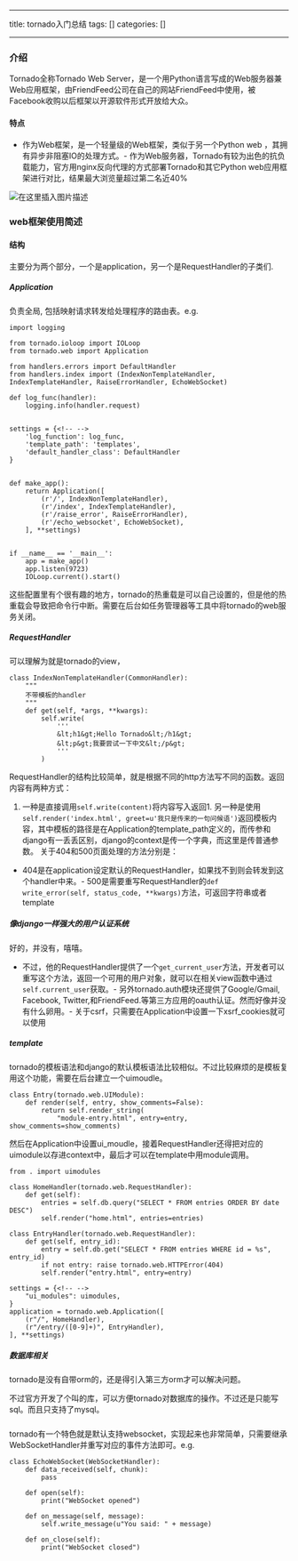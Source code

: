 
--- 
title:  tornado入门总结 
tags: []
categories: [] 

---
### 介绍

Tornado全称Tornado Web Server，是一个用Python语言写成的Web服务器兼Web应用框架，由FriendFeed公司在自己的网站FriendFeed中使用，被Facebook收购以后框架以开源软件形式开放给大众。

#### 特点
- 作为Web框架，是一个轻量级的Web框架，类似于另一个Python web ，其拥有异步非阻塞IO的处理方式。- 作为Web服务器，Tornado有较为出色的抗负载能力，官方用nginx反向代理的方式部署Tornado和其它Python web应用框架进行对比，结果最大浏览量超过第二名近40%
<img src="https://img-blog.csdnimg.cn/20181217100852699.png?x-oss-process=image/watermark,type_ZmFuZ3poZW5naGVpdGk,shadow_10,text_aHR0cHM6Ly9ibG9nLmNzZG4ubmV0L3dpbGw0OTA2,size_16,color_FFFFFF,t_70" alt="在这里插入图片描述">

### web框架使用简述

#### 结构

主要分为两个部分，一个是application，另一个是RequestHandler的子类们.

##### Application

负责全局, 包括映射请求转发给处理程序的路由表。e.g.

```
import logging

from tornado.ioloop import IOLoop
from tornado.web import Application

from handlers.errors import DefaultHandler
from handlers.index import (IndexNonTemplateHandler, IndexTemplateHandler, RaiseErrorHandler, EchoWebSocket)

def log_func(handler):
    logging.info(handler.request)


settings = {<!-- -->
    'log_function': log_func,
    'template_path': 'templates',
    'default_handler_class': DefaultHandler
}


def make_app():
    return Application([
        (r'/', IndexNonTemplateHandler),
        (r'/index', IndexTemplateHandler),
        (r'/raise_error', RaiseErrorHandler),
        (r'/echo_websocket', EchoWebSocket),
    ], **settings)


if __name__ == '__main__':
    app = make_app()
    app.listen(9723)
    IOLoop.current().start()

```

这些配置里有个很有趣的地方，tornado的热重载是可以自己设置的，但是他的热重载会导致把命令行中断。需要在后台如任务管理器等工具中将tornado的web服务关闭。

##### RequestHandler

可以理解为就是tornado的view，

```
class IndexNonTemplateHandler(CommonHandler):
    """
    不带模板的handler
    """
    def get(self, *args, **kwargs):
        self.write(
            '''
            &lt;h1&gt;Hello Tornado&lt;/h1&gt;
            &lt;p&gt;我要尝试一下中文&lt;/p&gt;
            '''
        )

```

RequestHandler的结构比较简单，就是根据不同的http方法写不同的函数。返回内容有两种方式：
1. 一种是直接调用`self.write(content)`将内容写入返回1. 另一种是使用`self.render('index.html', greet=u'我只是传来的一句问候语')`返回模板内容，其中模板的路径是在Application的template_path定义的，而传参和django有一丢丢区别，django的context是传一个字典，而这里是传普通参数。
关于404和500页面处理的方法分别是：
- 404是在application设定默认的RequestHandler，如果找不到则会转发到这个handler中来。- 500是需要重写RequestHandler的`def write_error(self, status_code, **kwargs)`方法，可返回字符串或者template
##### 像django一样强大的用户认证系统

好的，并没有，嘻嘻。
- 不过，他的RequestHandler提供了一个`get_current_user`方法，开发者可以重写这个方法，返回一个可用的用户对象，就可以在相关view函数中通过`self.current_user`获取。- 另外tornado.auth模块还提供了Google/Gmail, Facebook, Twitter,和FriendFeed.等第三方应用的oauth认证。然而好像并没有什么卵用。- 关于csrf，只需要在Application中设置一下xsrf_cookies就可以使用
##### template

tornado的模板语法和django的默认模板语法比较相似。不过比较麻烦的是模板复用这个功能，需要在后台建立一个uimoudle。

```
class Entry(tornado.web.UIModule):
    def render(self, entry, show_comments=False):
        return self.render_string(
            "module-entry.html", entry=entry, show_comments=show_comments)

```

然后在Application中设置ui_moudle，接着RequestHandler还得把对应的uimodule以存进context中，最后才可以在template中用module调用。

```
from . import uimodules

class HomeHandler(tornado.web.RequestHandler):
    def get(self):
        entries = self.db.query("SELECT * FROM entries ORDER BY date DESC")
        self.render("home.html", entries=entries)

class EntryHandler(tornado.web.RequestHandler):
    def get(self, entry_id):
        entry = self.db.get("SELECT * FROM entries WHERE id = %s", entry_id)
        if not entry: raise tornado.web.HTTPError(404)
        self.render("entry.html", entry=entry)

settings = {<!-- -->
    "ui_modules": uimodules,
}
application = tornado.web.Application([
    (r"/", HomeHandler),
    (r"/entry/([0-9]+)", EntryHandler),
], **settings)

```

##### 数据库相关

tornado是没有自带orm的，还是得引入第三方orm才可以解决问题。

不过官方开发了个叫的库，可以方便tornado对数据库的操作。不过还是只能写sql。而且只支持了mysql。

##### 

tornado有一个特色就是默认支持websocket，实现起来也非常简单，只需要继承WebSocketHandler并重写对应的事件方法即可。e.g.

```
class EchoWebSocket(WebSocketHandler):
    def data_received(self, chunk):
        pass

    def open(self):
        print("WebSocket opened")

    def on_message(self, message):
        self.write_message(u"You said: " + message)

    def on_close(self):
        print("WebSocket closed")

```
